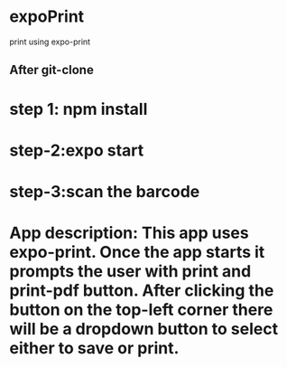# expoPrint
print using expo-print

## After git-clone

# step 1: npm install

# step-2:expo start

# step-3:scan the barcode

# App description: This app uses expo-print. Once the app starts it prompts the user with print and print-pdf button. After clicking the button on the top-left corner there will be a dropdown button to select either to save or print. 

